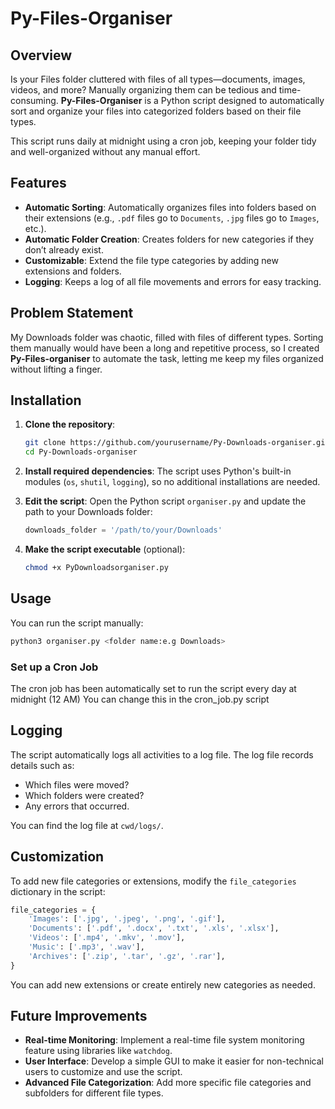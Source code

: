 # Py-Files-Organiser

## Overview

Is your Files folder cluttered with files of all types—documents, images, videos, and more? Manually organizing them can be tedious and time-consuming. **Py-Files-Organiser** is a Python script designed to automatically sort and organize your files into categorized folders based on their file types.

This script runs daily at midnight using a cron job, keeping your folder tidy and well-organized without any manual effort.

## Features

- **Automatic Sorting**: Automatically organizes files into folders based on their extensions (e.g., `.pdf` files go to `Documents`, `.jpg` files go to `Images`, etc.).
- **Automatic Folder Creation**: Creates folders for new categories if they don’t already exist.
- **Customizable**: Extend the file type categories by adding new extensions and folders.
- **Logging**: Keeps a log of all file movements and errors for easy tracking.

## Problem Statement

My Downloads folder was chaotic, filled with files of different types. Sorting them manually would have been a long and repetitive process, so I created **Py-Files-organiser** to automate the task, letting me keep my files organized without lifting a finger.

## Installation

1. **Clone the repository**:
    ```bash
    git clone https://github.com/yourusername/Py-Downloads-organiser.git
    cd Py-Downloads-organiser
    ```

2. **Install required dependencies**:
   The script uses Python's built-in modules (`os`, `shutil`, `logging`), so no additional installations are needed.

3. **Edit the script**:
   Open the Python script `organiser.py` and update the path to your Downloads folder:

   ```python
   downloads_folder = '/path/to/your/Downloads'
   ```

4. **Make the script executable** (optional):
   ```bash
   chmod +x PyDownloadsorganiser.py
   ```

## Usage

You can run the script manually:

```bash
python3 organiser.py <folder name:e.g Downloads> 
```

### Set up a Cron Job

The cron job has been automatically set to run the script every day at midnight (12 AM)
You can change this in the cron_job.py script

## Logging

The script automatically logs all activities to a log file. The log file records details such as:
- Which files were moved?
- Which folders were created?
- Any errors that occurred.

You can find the log file at `cwd/logs/`.

## Customization

To add new file categories or extensions, modify the `file_categories` dictionary in the script:

```python
file_categories = {
    'Images': ['.jpg', '.jpeg', '.png', '.gif'],
    'Documents': ['.pdf', '.docx', '.txt', '.xls', '.xlsx'],
    'Videos': ['.mp4', '.mkv', '.mov'],
    'Music': ['.mp3', '.wav'],
    'Archives': ['.zip', '.tar', '.gz', '.rar'],
}
```

You can add new extensions or create entirely new categories as needed.

## Future Improvements

- **Real-time Monitoring**: Implement a real-time file system monitoring feature using libraries like `watchdog`.
- **User Interface**: Develop a simple GUI to make it easier for non-technical users to customize and use the script.
- **Advanced File Categorization**: Add more specific file categories and subfolders for different file types.



